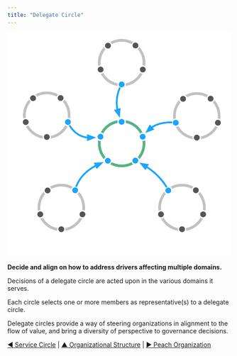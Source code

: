 ```yaml
---
title: "Delegate Circle"
---
```



![right,fit](img/structural-patterns/delegate-circle.png)

**Decide and align on how to address drivers affecting multiple domains.**

Decisions of a delegate circle are acted upon in the various domains it serves.

Each circle selects one or more members as representative(s) to a delegate circle.

Delegate circles provide a way of steering organizations in alignment to the flow of value, and bring a diversity of perspective to governance decisions.


[&#9664; Service Circle](service-circle.html) | [&#9650; Organizational Structure](organizational-structure.html) | [&#9654; Peach Organization](peach-organization.html)

